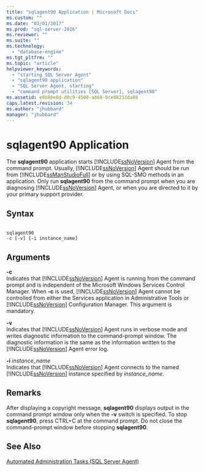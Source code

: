 ```yaml
---
title: "sqlagent90 Application | Microsoft Docs"
ms.custom: ""
ms.date: "03/01/2017"
ms.prod: "sql-server-2016"
ms.reviewer: ""
ms.suite: ""
ms.technology: 
  - "database-engine"
ms.tgt_pltfrm: ""
ms.topic: "article"
helpviewer_keywords: 
  - "starting SQL Server Agent"
  - "sqlagent90 application"
  - "SQL Server Agent, starting"
  - "command prompt utilities [SQL Server], sqlagent90"
ms.assetid: e8b80e8d-d0c9-4500-a868-0ce08233da08
caps.latest.revision: 34
ms.author: "jhubbard"
manager: "jhubbard"
---
```

# sqlagent90 Application
  The **sqlagent90** application starts [!INCLUDE[ssNoVersion](../advanced-analytics/r-services/includes/ssnoversion-md.md)] Agent from the command prompt. Usually, [!INCLUDE[ssNoVersion](../advanced-analytics/r-services/includes/ssnoversion-md.md)] Agent should be run from [!INCLUDE[ssManStudioFull](../advanced-analytics/r-services/includes/ssmanstudiofull-md.md)] or by using SQL-SMO methods in an application. Only run **sqlagent90** from the command prompt when you are diagnosing [!INCLUDE[ssNoVersion](../advanced-analytics/r-services/includes/ssnoversion-md.md)] Agent, or when you are directed to it by your primary support provider.  
  
## Syntax  
  
```  
  
sqlagent90  
-c [-v] [-i instance_name]  
```  
  
## Arguments  
 **-c**  
 Indicates that [!INCLUDE[ssNoVersion](../advanced-analytics/r-services/includes/ssnoversion-md.md)] Agent is running from the command prompt and is independent of the Microsoft Windows Services Control Manager. When **-c** is used, [!INCLUDE[ssNoVersion](../advanced-analytics/r-services/includes/ssnoversion-md.md)] Agent cannot be controlled from either the Services application in Administrative Tools or [!INCLUDE[ssNoVersion](../advanced-analytics/r-services/includes/ssnoversion-md.md)] Configuration Manager. This argument is mandatory.  
  
 **-v**  
 Indicates that [!INCLUDE[ssNoVersion](../advanced-analytics/r-services/includes/ssnoversion-md.md)] Agent runs in verbose mode and writes diagnostic information to the command-prompt window. The diagnostic information is the same as the information written to the [!INCLUDE[ssNoVersion](../advanced-analytics/r-services/includes/ssnoversion-md.md)] Agent error log.  
  
 **-i** *instance_name*  
 Indicates that [!INCLUDE[ssNoVersion](../advanced-analytics/r-services/includes/ssnoversion-md.md)] Agent connects to the named [!INCLUDE[ssNoVersion](../advanced-analytics/r-services/includes/ssnoversion-md.md)] instance specified by *instance_name*.  
  
## Remarks  
 After displaying a copyright message, **sqlagent90** displays output in the command prompt window only when the **-v** switch is specified. To stop **sqlagent90**, press CTRL+C at the command prompt. Do not close the command-prompt window before stopping **sqlagent90**.  
  
## See Also  
 [Automated Administration Tasks &#40;SQL Server Agent&#41;](../Topic/Automated%20Administration%20Tasks%20\(SQL%20Server%20Agent\).md)  
  
  